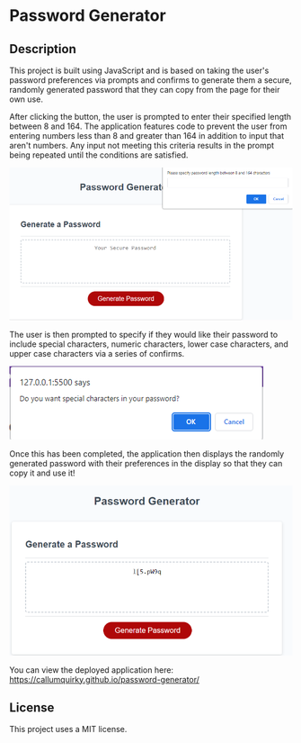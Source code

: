 # Password Generator

## Description

This project is built using JavaScript and is based on taking the user's password preferences via prompts and confirms to generate them a secure, randomly generated password that they can copy from the page for their own use.

After clicking the button, the user is prompted to enter their specified length between 8 and 164. The application features code to prevent the user from entering numbers less than 8 and greater than 164 in addition to input that aren't numbers. Any input not meeting this criteria results in the prompt being repeated until the conditions are satisfied.

![length prompt](/assets/length-prompt.PNG)

The user is then prompted to specify if they would like their password to include special characters, numeric characters, lower case characters, and upper case characters via a series of confirms.

![character prompt](/assets/characters-prompt.PNG)

Once this has been completed, the application then displays the randomly generated password with their preferences in the display so that they can copy it and use it!

![generated password](/assets/generated-password.PNG)

You can view the deployed application here: https://callumquirky.github.io/password-generator/

## License 

This project uses a MIT license.

